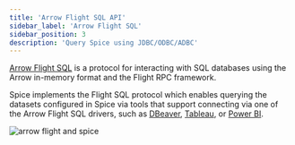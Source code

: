 ```yaml
---
title: 'Arrow Flight SQL API'
sidebar_label: 'Arrow Flight SQL'
sidebar_position: 3
description: 'Query Spice using JDBC/ODBC/ADBC'
---
```


[Arrow Flight SQL](https://arrow.apache.org/docs/format/FlightSql.html) is a protocol for interacting with SQL databases using the Arrow in-memory format and the Flight RPC framework.

Spice implements the Flight SQL protocol which enables querying the datasets configured in Spice via tools that support connecting via one of the Arrow Flight SQL drivers, such as [DBeaver](https://dbeaver.io), [Tableau](https://www.tableau.com/), or [Power BI](https://www.microsoft.com/en-us/power-platform/products/power-bi).

<img src="https://imagedelivery.net/HyTs22ttunfIlvyd6vumhQ/0a8bc474-03c3-4c1c-8003-d250cd52b300/public" alt="arrow flight and spice" />
